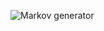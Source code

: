 ![Markov generator](https://github.com/user-attachments/assets/5abb3c47-3959-45bd-9efb-23abc67c90b6)
